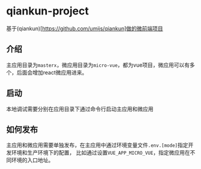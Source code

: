 # qiankun-project
基于(qiankun)[https://github.com/umijs/qiankun]做的微前端项目


## 介绍
主应用目录为`masterx`，微应用目录为`micro-vue`，都为vue项目，微应用可以有多个，后面会增加react微应用进来。


## 启动

本地调试需要分别在应用目录下通过命令行启动主应用和微应用

## 如何发布

主应用和微应用需要单独发布，在主应用中通过环境变量文件`.env.[mode]`指定开发环境和生产环境下的配置，
比如通过设置`VUE_APP_MICRO_VUE`，指定微应用在不同环境的入口地址。

